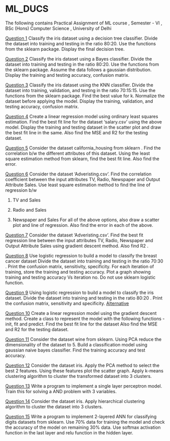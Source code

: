 # ML_DUCS
The following contains Practical Assignment of ML course , Semester - VI , BSc (Hons) Computer Science , University of Delhi

[Question 1](ML1.ipynb)
Classify the iris dataset using a decision tree classifier. Divide the dataset into training and
testing in the ratio 80:20. Use the functions from the sklearn package. Display the final decision
tree.

[Question 2](ML2.ipynb)
Classify the iris dataset using a Bayes classifier. Divide the dataset into training and testing in
the ratio 80:20. Use the functions from the sklearn package. Assume the data follows a
gaussian distribution. Display the training and testing accuracy, confusion matrix.

[Question 3](ML3.ipynb)
Classify the iris dataset using the KNN classifier. Divide the dataset into training, validation, and
testing in the ratio 70:15:15. Use the functions from the sklearn package. Find the best value
for k. Normalize the dataset before applying the model. Display the training, validation, and
testing accuracy, confusion matrix.

[Question 4](ML4.ipynb)
Create a linear regression model using ordinary least squares estimation. Find the best fit line
for the dataset ‘salary.csv’ using the above model. Display the training and testing dataset in the
scatter plot and draw the best fit line in the same. Also find the MSE and R2 for the testing
dataset.

[Question 5](ML5.ipynb)
Consider the dataset california_housing from sklearn . Find the correlation b/w the different
attributes of this dataset. Using the least square estimation method from sklearn, find the best fit
line. Also find the error.

[Question 6](ML6.ipynb)
Consider the dataset ‘Adveristing.csv’. Find the correlation coefficient between the input
attributes TV, Radio, Newspaper and Output Attribute Sales. Use least square estimation
method to find the line of regression b/w
1. TV and Sales
2. Radio and Sales

3. Newspaper and Sales
For all of the above options, also draw a scatter plot and line of regression. Also find the error in
each of the above.

[Question 7](ML7.ipynb)
Consider the dataset ‘Adveristing.csv’. Find the best fit regression line between the input
attributes TV, Radio, Newspaper and Output Attribute Sales using gradient descent method.
Also find R2 .

[Question 8](ML8.ipynb)
Use logistic regression to build a model to classify the breast cancer dataset Divide the dataset
into training and testing in the ratio 70:30 . Print the confusion matrix, sensitivity, specificity. For
each iteration of training, store the training and testing accuracy. Plot a graph showing training
and testing accuracy Vs iteration no. Do not use sklearn logistic function.

[Question 9](ML9.ipynb)
Using logistic regression to build a model to classify the iris dataset. Divide the dataset into
training and testing in the ratio 80:20 . Print the confusion matrix, sensitivity and specificity.
[Alternative](ML_9.ipynb)

[Question 10](ML10.ipynb)
Create a linear regression model using the gradient descent method. Create a class to
represent the model with the following functions - init, fit and predict. Find the best fit line for the
dataset Also find the MSE and R2 for the testing dataset.

[Question 11](ML11.ipynb)
Consider the dataset wine from sklearn. Using PCA reduce the dimensionality of the dataset to
5. Build a classification model using gaussian naive bayes classifier. Find the training accuracy
and test accuracy.

[Question 12](ML12.ipynb)
Consider the dataset iris. Apply the PCA method to select the best 2 features. Using these
features plot the scatter graph. Apply k-means clustering algorithm to cluster the transformed
dataset into 3 clusters.

[Question 13](ML13.ipynb)
Write a program to implement a single layer perceptron model. Train this for solving a AND
problem with 3 variables.

[Question 14](ML14.ipynb)
Consider the dataset iris. Apply hierarchical clustering algorithm to cluster the dataset into 3
clusters.

[Question 15](15_ANN.ipynb)
Write a program to implement 2-layered ANN for classifying digits datasets from sklearn. Use
70% data for training the model and check the accuracy of the model on remaining 30% data.
Use softmax activation function in the last layer and relu function in the hidden layer.
